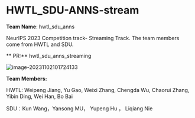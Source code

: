 # HWTL_SDU-ANNS-stream
**Team Name**:  hwtl_sdu_anns

NeurIPS 2023 Competition track- Streaming Track. The team members come from HWTL and SDU.

** PR:**   hwtl_sdu_anns_streaming

![image-20231102101724133](C:\Users\j00361191\AppData\Roaming\Typora\typora-user-images\image-20231102101724133.png)

**Team Members:** 

HWTL: Weipeng Jiang, Yu Gao, Weixi Zhang, Chengda Wu, Chaorui Zhang, Yibin Ding, Wei Han, Bo Bai

SDU：Kun Wang，Yansong MU， Yupeng Hu ， Liqiang Nie
